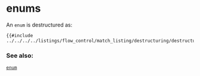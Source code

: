 # enums

An `enum` is destructured as:

```cairo,editable
{{#include ../../../../listings/flow_control/match_listing/destructuring/destructure_enum/src/lib.cairo}}
```

### See also:

[`enum`][enum]

[enum]: ../../../custom_types/enum.md
